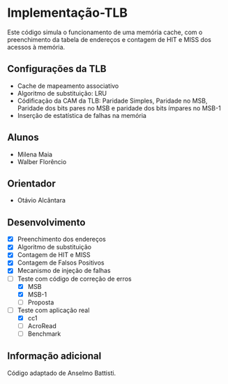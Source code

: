 # Implementação-TLB

Este código simula o funcionamento de uma memória cache, com o preenchimento da tabela de endereços e contagem de HIT e MISS dos acessos à memória.

<h2> Configurações da TLB </h2>

- Cache de mapeamento associativo
- Algoritmo de substituição: LRU
- Códificação da CAM da TLB: Paridade Simples, Paridade no MSB, Paridade dos bits pares no MSB e paridade dos bits ímpares no MSB-1
- Inserção de estatística de falhas na memória

<h2> Alunos </h2>

- Milena Maia
- Walber Florêncio

<h2> Orientador </h2>

- Otávio Alcântara

<h2> Desenvolvimento </h2>

- [x] Preenchimento dos endereços
- [x] Algoritmo de substituição
- [x] Contagem de HIT e MISS
- [x] Contagem de Falsos Positivos
- [x] Mecanismo de injeção de falhas
- [ ] Teste com código de correção de erros
  - [x] MSB
  - [x] MSB-1
  - [ ] Proposta
- [ ] Teste com aplicação real
  - [x] cc1
  - [ ] AcroRead
  - [ ] Benchmark

<h2> Informação adicional </h2>

Código adaptado de Anselmo Battisti.
